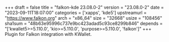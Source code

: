 +++
draft = false
title = "falkon-kde 23.08.0-2"
version = "23.08.0-2"
date = "2023-09-11T18:07:00"
categories = ['xapps', 'kde5']
upstreamurl = "https://www.falkon.org"
arch = "x86_64"
size = "32668"
usize = "108456"
sha1sum = "48b63e95996c737e9bc423adad5c93ce8299b846"
depends = "['kwallet5>=5.110.0', 'kio>=5.110.0', 'purpose>=5.110.0', 'falkon']"
+++
Plugin for Falkon integration with KWallet.